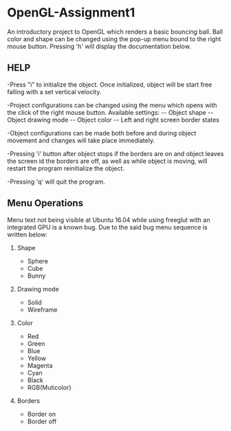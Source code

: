 # OpenGL-Assignment1
An introductory project to OpenGL which renders a basic bouncing ball.
Ball color and shape can be changed using the pop-up menu bound to the right mouse button.
Pressing 'h' will display the documentation below.
   
HELP
-----
-Press "i" to initialize the object. Once initialized, object will be start free falling with a set vertical velocity.

-Project configurations can be changed using the menu which opens with the click of the right mouse button. Available settings:
-- Object shape
-- Object drawing mode
-- Object color
-- Left and right screen border states

-Object configurations can be made both before and during object movement and changes will take place immediately.

-Pressing 'i' button after object stops if the borders are on and object leaves the screen id the borders are off, as well as while object is moving, will restart the program reinitialize the object.

-Pressing 'q' will quit the program.


Menu Operations
----------------

Menu text not being visible at Ubuntu 16.04 while using freeglut with an integrated GPU is a known bug.
Due to the said bug menu sequence is written below:

1. Shape
   - Sphere
   - Cube
   - Bunny

2. Drawing mode
   - Solid
   - Wireframe

3. Color
   - Red
   - Green
   - Blue
   - Yellow
   - Magenta
   - Cyan
   - Black
   - RGB(Muticolor)

4. Borders
   - Border on
   - Border off

